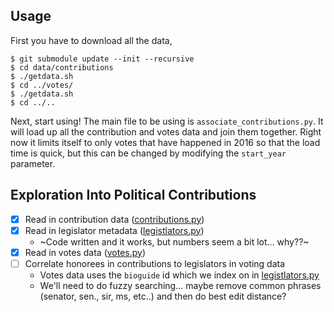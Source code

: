 ## Usage

First you have to download all the data,

```
$ git submodule update --init --recursive
$ cd data/contributions
$ ./getdata.sh
$ cd ../votes/
$ ./getdata.sh
$ cd ../..
```

Next, start using!  The main file to be using is `associate_contributions.py`.
It will load up all the contribution and votes data and join them together.
Right now it limits itself to only votes that have happened in 2016 so that the
load time is quick, but this can be changed by modifying the `start_year`
parameter.


## Exploration Into Political Contributions

- [x] Read in contribution data ([contributions.py](contributions.py))
- [x] Read in legislator metadata ([legistlators.py](legistlators.py))
    - ~Code written and it works, but numbers seem a bit lot... why??~
- [x] Read in votes data ([votes.py](votes.py))
- [ ] Correlate honorees in contributions to legislators in voting data
    - Votes data uses the `bioguide` id which we index on in [legistlators.py](legistlators.py)
    - We'll need to do fuzzy searching... maybe remove common phrases (senator,
      sen., sir, ms, etc..) and then do best edit distance?
